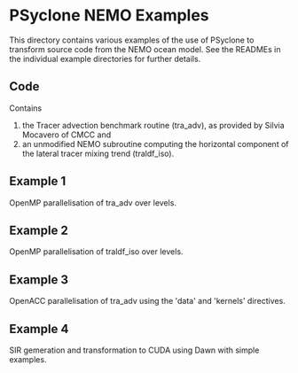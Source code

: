 <!--
BSD 3-Clause License

Copyright (c) 2018-2019, Science and Technology Facilities Council.
All rights reserved.

Redistribution and use in source and binary forms, with or without
modification, are permitted provided that the following conditions are met:

* Redistributions of source code must retain the above copyright notice, this
  list of conditions and the following disclaimer.

* Redistributions in binary form must reproduce the above copyright notice,
  this list of conditions and the following disclaimer in the documentation
  and/or other materials provided with the distribution.

* Neither the name of the copyright holder nor the names of its
  contributors may be used to endorse or promote products derived from
  this software without specific prior written permission.

THIS SOFTWARE IS PROVIDED BY THE COPYRIGHT HOLDERS AND CONTRIBUTORS
"AS IS" AND ANY EXPRESS OR IMPLIED WARRANTIES, INCLUDING, BUT NOT
LIMITED TO, THE IMPLIED WARRANTIES OF MERCHANTABILITY AND FITNESS
FOR A PARTICULAR PURPOSE ARE DISCLAIMED. IN NO EVENT SHALL THE
COPYRIGHT HOLDER OR CONTRIBUTORS BE LIABLE FOR ANY DIRECT, INDIRECT,
INCIDENTAL, SPECIAL, EXEMPLARY, OR CONSEQUENTIAL DAMAGES (INCLUDING,
BUT NOT LIMITED TO, PROCUREMENT OF SUBSTITUTE GOODS OR SERVICES;
LOSS OF USE, DATA, OR PROFITS; OR BUSINESS INTERRUPTION) HOWEVER
CAUSED AND ON ANY THEORY OF LIABILITY, WHETHER IN CONTRACT, STRICT
LIABILITY, OR TORT (INCLUDING NEGLIGENCE OR OTHERWISE) ARISING IN
ANY WAY OUT OF THE USE OF THIS SOFTWARE, EVEN IF ADVISED OF THE
POSSIBILITY OF SUCH DAMAGE.

Author A. R. Porter, STFC Daresbury Lab
-->

# PSyclone NEMO Examples #

This directory contains various examples of the use of PSyclone
to transform source code from the NEMO ocean model. See the READMEs
in the individual example directories for further details.

## Code ##

Contains

1. the Tracer advection benchmark routine (tra_adv), as provided by
Silvia Mocavero of CMCC and
2. an unmodified NEMO subroutine computing the horizontal component of
the lateral tracer mixing trend (traldf_iso).

## Example 1 ##

OpenMP parallelisation of tra_adv over levels.

## Example 2 ##

OpenMP parallelisation of traldf_iso over levels.

## Example 3 ##

OpenACC parallelisation of tra_adv using the 'data' and 'kernels'
directives.

## Example 4 ##

SIR gemeration and transformation to CUDA using Dawn with simple
examples.
